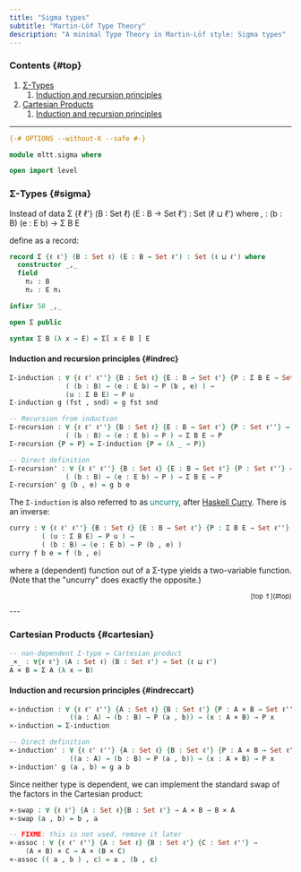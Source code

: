 ```yaml
---
title: "Sigma types"
subtitle: "Martin-Löf Type Theory"
description: "A minimal Type Theory in Martin-Löf style: Sigma types"
---
```


### Contents {#top}

1. [Σ-Types](#sigma)
   1. [Induction and recursion principles](#indrec)
1. [Cartesian Products](#cartesian)
   1. [Induction and recursion principles](#indreccart)


--------------------------------------------------------------------------------

```agda
{-# OPTIONS --without-K --safe #-}

module mltt.sigma where

open import level
```

### Σ-Types {#sigma}

Instead of
    data Σ {ℓ ℓ'} (B : Set ℓ) (E : B → Set ℓ') : Set (ℓ ⊔ ℓ') where
      _,_ : (b : B) (e : E b) → Σ B E

define as a record:

```agda
record Σ {ℓ ℓ'} (B : Set ℓ) (E : B → Set ℓ') : Set (ℓ ⊔ ℓ') where
  constructor _,_ 
  field
    π₁ : B
    π₂ : E π₁

infixr 50 _,_

open Σ public

syntax Σ B (λ x → E) = Σ[ x ∈ B ] E
```

#### Induction and recursion principles {#indrec}

```agda
Σ-induction : ∀ {ℓ ℓ' ℓ''} {B : Set ℓ} {E : B → Set ℓ'} {P : Σ B E → Set ℓ''} →
              ( (b : B) → (e : E b) → P (b , e) ) → 
              (u : Σ B E) → P u
Σ-induction g (fst , snd) = g fst snd

-- Recursion from induction
Σ-recursion : ∀ {ℓ ℓ' ℓ''} {B : Set ℓ} {E : B → Set ℓ'} {P : Set ℓ''} →
              ( (b : B) → (e : E b) → P ) → Σ B E → P
Σ-recursion {P = P} = Σ-induction {P = (λ _ → P)}

-- Direct definition
Σ-recursion' : ∀ {ℓ ℓ' ℓ''} {B : Set ℓ} {E : B → Set ℓ'} {P : Set ℓ''} →
              ( (b : B) → (e : E b) → P ) → Σ B E → P
Σ-recursion' g (b , e) = g b e
```
The `Σ-induction` is also referred to as <span style="color: teal">uncurry</span>, after [Haskell Curry](https://en.wikipedia.org/wiki/Haskell_Curry). There is an inverse:

```agda
curry : ∀ {ℓ ℓ' ℓ''} {B : Set ℓ} {E : B → Set ℓ'} {P : Σ B E → Set ℓ''} →
        ( (u : Σ B E) → P u ) → 
        ( (b : B) → (e : E b) → P (b , e) )
curry f b e = f (b , e)
```
where a (dependent) function out of a Σ-type yields a two-variable function. (Note that the "uncurry" does exactly the opposite.)


<p style="font-size: smaller; text-align: right">[top ⇑](#top)</p>
---

### Cartesian Products {#cartesian}

```agda
-- non-dependent Σ-type = Cartesian product
_×_ : ∀{ℓ ℓ'} (A : Set ℓ) (B : Set ℓ') → Set (ℓ ⊔ ℓ') 
A × B = Σ A (λ x → B)
```

#### Induction and recursion principles {#indreccart}


```agda
×-induction : ∀ {ℓ ℓ' ℓ''} {A : Set ℓ} {B : Set ℓ'} {P : A × B → Set ℓ''} → 
               ((a : A) → (b : B) → P (a , b)) → (x : A × B) → P x
×-induction = Σ-induction

-- Direct definition
×-induction' : ∀ {ℓ ℓ' ℓ''} {A : Set ℓ} {B : Set ℓ'} {P : A × B → Set ℓ''} → 
               ((a : A) → (b : B) → P (a , b)) → (x : A × B) → P x
×-induction' g (a , b) = g a b
```

Since neither type is dependent, we can implement the standard swap of the factors in the Cartesian product:
```agda
×-swap : ∀ {ℓ ℓ'} {A : Set ℓ}{B : Set ℓ'} → A × B → B × A
×-swap (a , b) = b , a
```

```agda
-- FIXME: this is not used, remove it later
×-assoc : ∀ {ℓ ℓ' ℓ''} {A : Set ℓ} {B : Set ℓ'} {C : Set ℓ''} →
    (A × B) × C → A × (B × C)
×-assoc (( a , b ) , c) = a , (b , c)
```


